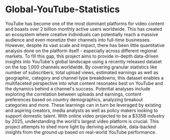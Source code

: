 # Global-YouTube-Statistics

YouTube has become one of the most dominant platforms for video content and boasts over 2 billion monthly active users worldwide. This has created an ecosystem where creative individuals can potentially reach a massive audience and even monetize their channels into full-time businesses. However, despite its vast scale and impact, there has been little quantitative analysis done on the
platform itself - especially across different regional markets.
To fill this gap, this project aims to provide in-depth data-driven insights into YouTube's global landscape using a recently released dataset on the top 1,000 channels worldwide. By covering granular statistics like number of subscribers, total upload views, estimated earnings as well as geographic, category and channel type breakdowns, this dataset enables a multifaceted perspective into what content resonates best on YouTube and the dynamics behind a channel's success. Potential analyses include exploring the correlation between uploads and earnings, content preferences based on country demographics, analyzing breakout categories and more. These learnings can in turn be leveraged by existing and aspiring creators, media analysts as well as policy makers looking to support domestic talent. With online video projected to be a $335B industry by 2025, understanding the world's largest video platform is crucial. This project attempts to shed more light by deriving actionable, data-backed insights from the ground up based on real-world YouTube performance.
